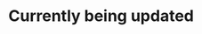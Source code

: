 <!-- 
<p align="center">
  <a href="https://bashoudev.ga"><img src="Banner Twitter.png" alt="Bashou's Banner. If the image does not appear GitHub CDN is down or someting is wrong with your browser"></a>
</p>

<h1 align="center">Hi, I'm <a href="https://bashoudev.ga">Bashou</a>!</h1>
<h1 align="center">Welcome to my GitHub profile</h1>

<p align="center">
  <a href="https://github.com/bashoudev"><img src="https://github-readme-stats.vercel.app/api?username=bashoudev&hide_border=true&show_icons=true" alt="Bashou's github stats"></a>
</p>

<p align="center">
  <strong><a href="https://bashoudev.ga">Official Website</a></strong> |
  <strong><a href="https://twitter.com/bashou">Twitter</a></strong> |
  <strong><a href="https://bashoudev.ga/error">Discord</a></strong> |
  <strong><a href="https://shop.bashoudev.ga/">Apparel</a></strong> 
</p>

<p align="center">❤ I'm currently working on Software, Anime / Manga, Game Dev, and some Content Creation.</p>
<p align="center" style="font-size:2px;"> README.md inspired from edisonlee55 on github.</p>
 --> 
 <h1> Currently being updated</h1>
